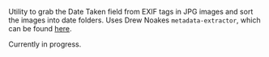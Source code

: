 Utility to grab the Date Taken field from EXIF tags in JPG images and sort the images into date folders.
Uses Drew Noakes `metadata-extractor`, which can be found [here](https://github.com/drewnoakes/metadata-extractor).

Currently in progress.